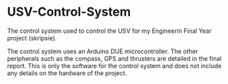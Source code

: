 # USV-Control-System
The control system used to control the USV for my Engineerin Final Year project (skripsie).

The control system uses an Arduino DUE microcontroller. The other peripherals such as the compass, GPS and thrusters are detailed in the final report.
This is only the software for the control system and does not include any details on the hardware of the project.
